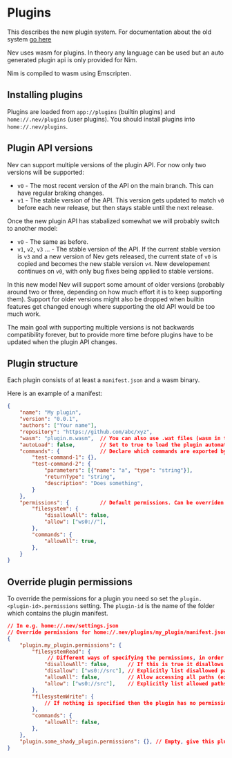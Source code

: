 # Plugins

This describes the new plugin system. For documentation about the old system [go here](./configuration.md#Plugins)

Nev uses wasm for plugins. In theory any language can be used but an auto generated plugin api is only provided for Nim.

Nim is compiled to wasm using Emscripten.

## Installing plugins

Plugins are loaded from `app://plugins` (builtin plugins) and `home://.nev/plugins` (user plugins). You should install plugins into `home://.nev/plugins`.

## Plugin API versions

Nev can support multiple versions of the plugin API. For now only two versions will be supported:
- `v0` - The most recent version of the API on the main branch. This can have regular braking changes.
- `v1` - The stable version of the API. This version gets updated to match `v0` before each new release, but then stays stable until the next release.

Once the new plugin API has stabalized somewhat we will probably switch to another model:
- `v0` - The same as before.
- `v1`, `v2`, `v3` ... - The stable version of the API. If the current stable version is `v3` and a new version of Nev gets released, the current state of `v0` is copied and becomes the new stable version `v4`. New developement continues on `v0`, with only bug fixes being applied to stable versions.

In this new model Nev will support some amount of older versions (probably around two or three, depending on how much effort it is to keep supporting them).
Support for older versions might also be dropped when builtin features get changed enough where supporting the old API would be too much work.

The main goal with supporting multiple versions is not backwards compatibility forever, but to provide more time before plugins
have to be updated when the plugin API changes.

## Plugin structure

Each plugin consists of at least a `manifest.json` and a wasm binary.

Here is an example of a manifest:

```json
{
    "name": "My plugin",
    "version": "0.0.1",
    "authors": ["Your name"],
    "repository": "https://github.com/abc/xyz",
    "wasm": "plugin.m.wasm",  // You can also use .wat files (wasm in text format)
    "autoLoad": false,        // Set to true to load the plugin automatically when opening the editor
    "commands": {             // Declare which commands are exported by the
        "test-command-1": {},
        "test-command-2": {
            "parameters": [{"name": "a", "type": "string"}],
            "returnType": "string",
            "description": "Does something",
        }
    },
    "permissions": {          // Default permissions. Can be overriden
        "filesystem": {
            "disallowAll": false,
            "allow": ["ws0://"],
        },
        "commands": {
            "allowAll": true,
        },
    }
}
```

## Override plugin permissions

To override the permissions for a plugin you need so set the `plugin.<plugin-id>.permissions` setting.
The `plugin-id` is the name of the folder which contains the plugin manifest.

```json
// In e.g. home://.nev/settings.json
// Override permissions for home://.nev/plugins/my_plugin/manifest.json
{
    "plugin.my_plugin.permissions": {
        "filesystemRead": {
             // Different ways of specifying the permissions, in order of highest priority to lowest priority.
            "disallowAll": false,      // If this is true it disallows any access, overriding any other settings for this category. Default: false,
            "disallow": ["ws0://src"], // Explicitly list disallowed paths. These are prefixes. Paths are normalized before checking the permissions to prevent accessing paths in parent directories using '..'
            "allowAll": false,         // Allow accessing all paths (except paths in 'disallow')
            "allow": ["ws0://src"],    // Explicitly list allowed paths (only used if 'allowAll' is false)
        },
        "filesystemWrite": {
            // If nothing is specified then the plugin has no permissions for this category
        },
        "commands": {
            "allowAll": false,
        },
    },
    "plugin.some_shady_plugin.permissions": {}, // Empty, give this plugin no permissions
}
```
